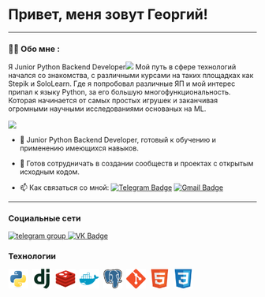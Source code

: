# Привет,  меня зовут Георгий!

---

### :man_technologist: Обо мне :

Я Junior Python Backend Developer<img src="https://media.giphy.com/media/WUlplcMpOCEmTGBtBW/giphy.gif" width="30">
Мой путь в сфере технологий начался со знакомства, с различными курсами на таких площадках как Stepik и SoloLearn. Где я попробовал различные ЯП и мой интерес припал к языку Python, за его большую многофункциональность. Которая начинается от самых простых игрушек и заканчивая огромными научными исследованиями основаных на ML.

<a target="_blank" rel="noopener noreferrer nofollow" href="https://camo.githubusercontent.com/337869fc265db715bc53051fde314a89ceca0b18719f672ce90b57ff305ba460/68747470733a2f2f6d65646961312e67697068792e636f6d2f6d656469612f31334867774773584630616947592f67697068792e676966" data-target="animated-image.originalLink">
    <img align="center" src="https://camo.githubusercontent.com/337869fc265db715bc53051fde314a89ceca0b18719f672ce90b57ff305ba460/68747470733a2f2f6d65646961312e67697068792e636f6d2f6d656469612f31334867774773584630616947592f67697068792e676966" width="500"/>
</a>


- :robot: Junior Python Backend Developer, готовый к обучению и применению имеющихся навыков.
- :mount_fuji: Готов сотрудничать в создании сообществ и проектах с открытым исходным кодом.

  
- :mailbox: Как связаться со мной: [![Telegram Badge](https://img.shields.io/badge/-George_Tro72-blue?style=flat&logo=Telegram&logoColor=white)](https://t.me/George_Tro72) [![Gmail Badge](https://img.shields.io/badge/-Gmail-red?style=flat&logo=Gmail&logoColor=white)](mailto:tro37295@gmail.com)

---

### Социальные сети


  <div id="badges">
    <a href="https://t.me/George_Tro72" target="_blank">
      <img src="https://cdn-icons-png.flaticon.com/512/2111/2111646.png" width="40" height="40" alt="telegram group" />
    </a>
    <a href="https://vk.com/trofimovg72" target="_blank">
      <img src="https://cdn-icons-png.flaticon.com/512/145/145813.png" width="40" height="40" alt="VK Badge"/>
    </a>
  </div>

### Технологии 

<div>
    <img src="https://github.com/devicons/devicon/blob/master/icons/python/python-original.svg" title="python" alt="python" width="40" height="40"/>&nbsp
    <img src="https://github.com/devicons/devicon/blob/master/icons/django/django-plain.svg" title="django" alt="django" width="40" height="40"/>&nbsp;
    <img src="https://github.com/devicons/devicon/blob/master/icons/redis/redis-original.svg" title="redis" alt="redis" width="40" height="40"/>&nbsp
    <img src="https://github.com/devicons/devicon/blob/master/icons/docker/docker-plain.svg" title="docker" alt="docker" width="40" height="40"/>&nbsp;
    <img src="https://github.com/devicons/devicon/blob/master/icons/postgresql/postgresql-original.svg" title="postgresql" alt="postgresql" width="40" height="40"/>&nbsp
    <img src="https://github.com/devicons/devicon/blob/master/icons/git/git-original.svg" title="git" alt="git" width="40" height="40"/>&nbsp
    <img src="https://github.com/devicons/devicon/blob/master/icons/html5/html5-original.svg" title="html5" alt="html5" width="40" height="40"/>&nbsp
    <img src="https://github.com/devicons/devicon/blob/master/icons/css3/css3-original.svg" title="css" alt="css" width="40" height="40"/>&nbsp
</div>
